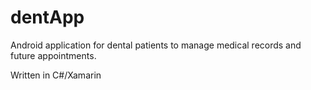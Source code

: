 # dentApp
 
Android application for dental patients to manage medical records and future appointments.

Written in C#/Xamarin
